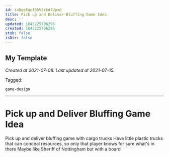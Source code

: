 ```yaml
---
id: ioDgeEqef8hV5rkd7Upxd
title: Pick up and Deliver Bluffing Game Idea
desc: ''
updated: 1645225706296
created: 1645225706296
stub: false
isDir: false
---
```

My Template
---

_Created at 2021-07-08._
_Last updated at 2021-07-15._



Tagged: 
```
game-design
```


---

# Pick up and Deliver Bluffing Game Idea


Pick up and deliver bluffing game with cargo trucks
Have little plastic trucks that can conceal resources, so only that player knows for sure what's in there
Maybe like Sheriff of Nottingham but with a board

